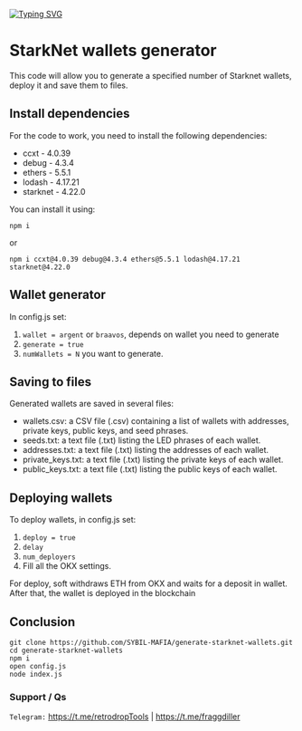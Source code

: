 [![Typing SVG](https://readme-typing-svg.demolab.com?font=Raleway&weight=500&size=50&duration=3000&pause=1000&color=20F700&center=true&vCenter=true&width=640&height=90&lines=Generate+StarkNet+Wallets)](https://git.io/typing-svg)

# StarkNet wallets generator

This code will allow you to generate a specified number of Starknet wallets, deploy it and save them to files.

## Install dependencies
For the code to work, you need to install the following dependencies:
 
- ccxt - 4.0.39
- debug - 4.3.4
- ethers - 5.5.1
- lodash - 4.17.21
- starknet - 4.22.0

You can install it using:
```
npm i
```

or
```
npm i ccxt@4.0.39 debug@4.3.4 ethers@5.5.1 lodash@4.17.21 starknet@4.22.0
```

## Wallet generator

In config.js set:
1. `wallet = argent` or `braavos`, depends on wallet you need to generate
2. `generate = true`
3. `numWallets = N` you want to generate.


## Saving to files

Generated wallets are saved in several files:

- wallets.csv: a CSV file (.csv) containing a list of wallets with addresses, private keys, public keys, and seed phrases.
- seeds.txt: a text file (.txt) listing the LED phrases of each wallet.
- addresses.txt: a text file (.txt) listing the addresses of each wallet.
- private_keys.txt: a text file (.txt) listing the private keys of each wallet.
- public_keys.txt: a text file (.txt) listing the public keys of each wallet.

## Deploying wallets

To deploy wallets, in config.js set:
1. `deploy = true`
2. `delay`
3. `num_deployers`
4. Fill all the OKX settings.

For deploy, soft withdraws ETH from OKX and waits for a deposit in wallet. After that, the wallet is deployed in the blockchain

## Conclusion
```
git clone https://github.com/SYBIL-MAFIA/generate-starknet-wallets.git
cd generate-starknet-wallets
npm i
open config.js
node index.js
```

### Support / Qs

`Telegram:` https://t.me/retrodropTools | https://t.me/fraggdiller
